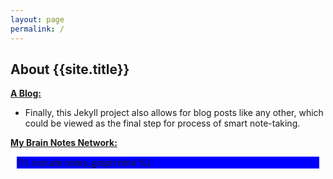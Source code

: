 ```yaml
---
layout: page
permalink: /
---
```


## About {{site.title}}



[**A Blog:**](/posts)
   - Finally, this Jekyll project also allows for blog posts like any other, which could be viewed as the final step for process of smart note-taking.

[**My Brain Notes Network:**](/notes)

<div style="background:blue; margin: 10px; border: 1px solid blue">
  {% include notes_graph.html %}
</div>